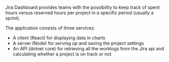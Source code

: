Jira Dashboard provides teams with the possibility to keep track of spent hours versus reserved hours per project in a specific period (usually a sprint).

The application consists of three services:

* A client (React) for displaying data in charts
* A server (Node) for serving up and saving the project settings
* An API (dotnet core) for retrieving all the worklogs from the Jira api and calculating whether a project is on track or not
